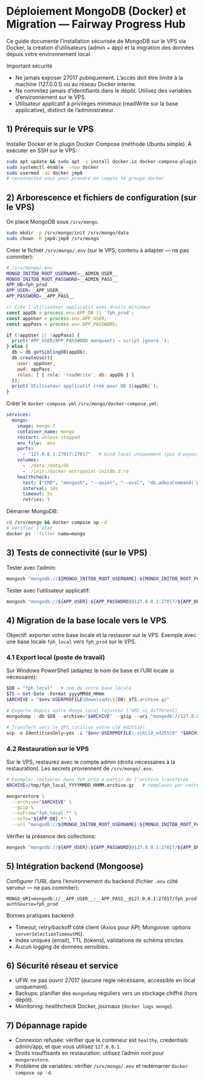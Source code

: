 # Déploiement MongoDB (Docker) et Migration — Fairway Progress Hub

Ce guide documente l’installation sécurisée de MongoDB sur le VPS via Docker, la création d’utilisateurs (admin + app) et la migration des données depuis votre environnement local.

Important sécurité
- Ne jamais exposer 27017 publiquement. L’accès doit être limité à la machine (127.0.0.1) ou au réseau Docker interne.
- Ne commitez jamais d’identifiants dans le dépôt. Utilisez des variables d’environnement sur le VPS.
- Utilisateur applicatif à privilèges minimaux (readWrite sur la base applicative), distinct de l’administrateur.

## 1) Prérequis sur le VPS

Installer Docker et le plugin Docker Compose (méthode Ubuntu simple). À exécuter en SSH sur le VPS:
```bash
sudo apt update && sudo apt -y install docker.io docker-compose-plugin
sudo systemctl enable --now docker
sudo usermod -aG docker jmp0
# reconnectez-vous pour prendre en compte le groupe docker
```

## 2) Arborescence et fichiers de configuration (sur le VPS)

On place MongoDB sous `/srv/mongo`.
```bash
sudo mkdir -p /srv/mongo/init /srv/mongo/data
sudo chown -R jmp0:jmp0 /srv/mongo
```

Créer le fichier `/srv/mongo/.env` (sur le VPS, contenu à adapter — ne pas commiter):
```bash
# /srv/mongo/.env
MONGO_INITDB_ROOT_USERNAME=__ADMIN_USER__
MONGO_INITDB_ROOT_PASSWORD=__ADMIN_PASS__
APP_DB=fph_prod
APP_USER=__APP_USER__
APP_PASSWORD=__APP_PASS__
```


```javascript
// Crée l’utilisateur applicatif avec droits minimaux
const appDb = process.env.APP_DB || 'fph_prod';
const appUser = process.env.APP_USER;
const appPass = process.env.APP_PASSWORD;

if (!appUser || !appPass) {
  print('APP_USER/APP_PASSWORD manquants — script ignoré.');
} else {
  db = db.getSiblingDB(appDb);
  db.createUser({
    user: appUser,
    pwd: appPass,
    roles: [ { role: 'readWrite', db: appDb } ]
  });
  print(`Utilisateur applicatif créé pour DB ${appDb}`);
}
```

Créer le `docker-compose.yml` `/srv/mongo/docker-compose.yml`:
```yaml
services:
  mongo:
    image: mongo:7
    container_name: mongo
    restart: unless-stopped
    env_file: .env
    ports:
      - "127.0.0.1:27017:27017"   # bind local uniquement (pas d'exposition publique)
    volumes:
      - ./data:/data/db
      - ./init:/docker-entrypoint-initdb.d:ro
    healthcheck:
      test: ["CMD", "mongosh", "--quiet", "--eval", "db.adminCommand('ping')"]
      interval: 10s
      timeout: 5s
      retries: 5
```

Démarrer MongoDB:
```bash
cd /srv/mongo && docker compose up -d
# Vérifier l’état
docker ps --filter name=mongo
```

## 3) Tests de connectivité (sur le VPS)

Tester avec l’admin:
```bash
mongosh "mongodb://${MONGO_INITDB_ROOT_USERNAME}:${MONGO_INITDB_ROOT_PASSWORD}@127.0.0.1:27017/?authSource=admin" --eval "db.runCommand({ connectionStatus: 1 })"
```

Tester avec l’utilisateur applicatif:
```bash
mongosh "mongodb://${APP_USER}:${APP_PASSWORD}@127.0.0.1:27017/${APP_DB}?authSource=${APP_DB}" --eval "db.stats()"
```

## 4) Migration de la base locale vers le VPS

Objectif: exporter votre base locale et la restaurer sur le VPS. Exemple avec une base locale `fph_local` vers `fph_prod` sur le VPS.

### 4.1 Export local (poste de travail)

Sur Windows PowerShell (adaptez le nom de base et l’URI locale si nécessaire):
```powershell
$DB = "fph_local"   # nom de votre base locale
$TS = Get-Date -Format yyyyMMdd_HHmm
$ARCHIVE = "$env:USERPROFILE\Downloads\${DB}_$TS.archive.gz"

# Exporte depuis votre Mongo local (ajustez l’URI si différent)
mongodump --db $DB --archive="$ARCHIVE" --gzip --uri "mongodb://127.0.0.1:27017"

# Transfert vers le VPS (utilise votre clé ed25519)
scp -o IdentitiesOnly=yes -i "$env:USERPROFILE\.ssh\id_ed25519" "$ARCHIVE" jmp0@51.68.84.211:/tmp/
```

### 4.2 Restauration sur le VPS

Sur le VPS, restaurez avec le compte admin (droits nécessaires à la restauration). Les secrets proviennent de `/srv/mongo/.env`.
```bash
# Exemple: restaurer dans fph_prod à partir de l’archive transférée
ARCHIVE=/tmp/fph_local_YYYYMMDD_HHMM.archive.gz   # remplacez par votre fichier

mongorestore \
  --archive="$ARCHIVE" \
  --gzip \
  --nsFrom="fph_local.*" \
  --nsTo="${APP_DB}.*" \
  --uri "mongodb://${MONGO_INITDB_ROOT_USERNAME}:${MONGO_INITDB_ROOT_PASSWORD}@127.0.0.1:27017/?authSource=admin"
```

Vérifier la présence des collections:
```bash
mongosh "mongodb://${APP_USER}:${APP_PASSWORD}@127.0.0.1:27017/${APP_DB}?authSource=${APP_DB}" --eval "db.getCollectionNames()"
```

## 5) Intégration backend (Mongoose)

Configurer l’URL dans l’environnement du backend (fichier `.env` côté serveur — ne pas commiter):
```
MONGO_URI=mongodb://__APP_USER__:__APP_PASS__@127.0.0.1:27017/fph_prod?authSource=fph_prod
```

Bonnes pratiques backend:
- Timeout, retry/backoff côté client (Axios pour API; Mongoose: options `serverSelectionTimeoutMS`).
- Index uniques (email), TTL (tokens), validations de schéma strictes.
- Aucun logging de données sensibles.

## 6) Sécurité réseau et service

- UFW: ne pas ouvrir 27017 (aucune règle nécessaire, accessible en local uniquement).
- Backups: planifier des `mongodump` réguliers vers un stockage chiffré (hors dépôt).
- Monitoring: healthcheck Docker, journaux (`docker logs mongo`).

## 7) Dépannage rapide

- Connexion refusée: vérifier que le conteneur est `healthy`, credentials admin/app, et que vous utilisez `127.0.0.1`.
- Droits insuffisants en restauration: utilisez l’admin root pour `mongorestore`.
- Problème de variables: vérifier `/srv/mongo/.env` et redémarrer `docker compose up -d`.
